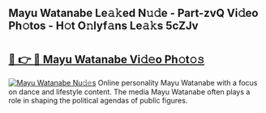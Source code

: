 ## Mayu Watanabe Le𝚊𝚔ed N𝚞𝚍e - Part-zvQ Vi𝚍eo Ph𝚘tos - H𝚘t O𝚗lyf𝚊ns Le𝚊𝚔s 5cZJv

# <h2><a href="http://hf1k2f5.feru.top/?c=Mayu+Watanabe">🔗 👉 🔴 Mayu Watanabe Vi𝚍𝚎o Ph𝚘t𝚘𝚜</a></h2>

[![Mayu Watanabe Nu𝚍𝚎s](https://i.imgur.com/0TWrTi3.gif)](http://hf1k2f5.feru.top/?c=Mayu+Watanabe)
Online personality Mayu Watanabe with a focus on dance and lifestyle content. The media Mayu Watanabe often plays a role in shaping the political agendas of public figures. 
